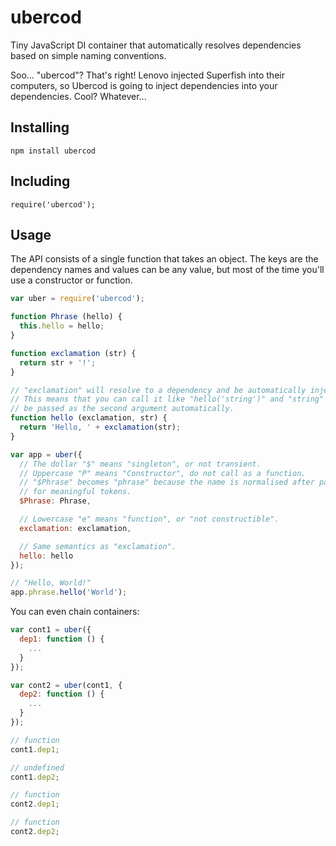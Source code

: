 # ubercod

Tiny JavaScript DI container that automatically resolves dependencies based on simple naming conventions.

Soo... "ubercod"? That's right! Lenovo injected Superfish into their computers, so Ubercod is going to inject dependencies into your dependencies. Cool? Whatever...

## Installing

    npm install ubercod

## Including

    require('ubercod');

## Usage

The API consists of a single function that takes an object. The keys are the dependency names and values can be any value, but most of the time you'll use a constructor or function.

```js
var uber = require('ubercod');

function Phrase (hello) {
  this.hello = hello;
}

function exclamation (str) {
  return str + '!';
}

// "exclamation" will resolve to a dependency and be automatically injected.
// This means that you can call it like "hello('string')" and "string" would
// be passed as the second argument automatically.
function hello (exclamation, str) {
  return 'Hello, ' + exclamation(str);
}

var app = uber({
  // The dollar "$" means "singleton", or not transient.
  // Uppercase "P" means "Constructor", do not call as a function.
  // "$Phrase" becomes "phrase" because the name is normalised after parsing
  // for meaningful tokens.
  $Phrase: Phrase,

  // Lowercase "e" means "function", or "not constructible".
  exclamation: exclamation,

  // Same semantics as "exclamation".
  hello: hello
});

// "Hello, World!"
app.phrase.hello('World');
```

You can even chain containers:

```js
var cont1 = uber({
  dep1: function () {
    ...
  }
});

var cont2 = uber(cont1, {
  dep2: function () {
    ...
  }
});

// function
cont1.dep1;

// undefined
cont1.dep2;

// function
cont2.dep1;

// function
cont2.dep2;
```
